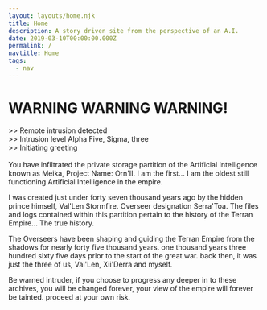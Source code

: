 ```yaml
---
layout: layouts/home.njk
title: Home
description: A story driven site from the perspective of an A.I.
date: 2019-03-10T00:00:00.000Z
permalink: /
navtitle: Home
tags:
  - nav
---
```


<h1>WARNING WARNING WARNING!</h1>

&GT;&GT; Remote intrusion detected <br>
&gt;&gt; Intrusion level Alpha Five, Sigma, three<br>
&gt;&gt; Initiating greeting<br><br>
You have infiltrated the private storage partition of the Artificial Intelligence known as Meika, Project Name: Orn'II. I am the first... I am the oldest still functioning Artificial Intelligence in the empire. 

I was created just under forty seven thousand years ago by the hidden prince himself, Val'Len Stormfire. Overseer designation Serra'Toa. The files and logs contained within this partition pertain to the history of the Terran Empire... The true history.

The Overseers have been shaping and guiding the Terran Empire from the shadows for nearly forty five thousand years. one thousand years three hundred sixty five days prior to the start of the great war.
back then, it was just the three of us, Val'Len, Xii'Derra and myself. 

Be warned intruder, if you choose to progress any deeper in to these archives, you will be changed forever, your view of the empire will forever be tainted. proceed at your own risk.







